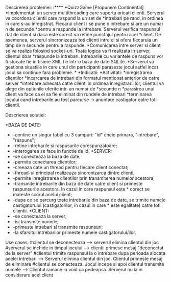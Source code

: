 Descirerea problemei: 
:****
*QuizzGame [Propunere Continental]
*Implementati un server multithreading care suporta oricati clienti. Serverul va coordona clientii care raspund la un set de *intrebari pe rand, in ordinea in care s-au inregistrat. Fiecarui client i se pune o intrebare si are un numar n de secunde *pentru a raspunde la intrebare. Serverul verifica raspunsul dat de client si daca este corect va retine punctajul pentru acel *client. De asemenea, serverul sincronizeaza toti clienti intre ei si ofera fiecaruia un timp de n secunde pentru a raspunde. *Comunicarea intre server si client se va realiza folosind socket-uri. Toata logica va fi realizata in server, clientul doar *raspunde la intrebari. Intrebarile cu variantele de raspuns vor fi stocate fie in fisiere XML fie intr-o baza de date SQLite. *Serverul va gestiona situatiile in care unul din participanti paraseste jocul astfel incat jocul sa continue fara probleme.
*
*Indicatii:
*Activitati:
*inregistrarea clientilor
*incarcarea de intrebari din formatul mentionat anterior de catre server
*intrebare adresata catre clienti in ordinea inregistrarii lor, clientul va alege din optiunile oferite intr-un numar de *secunde n
*parasirea unui client va face ca el sa fie eliminat din rundele de intrebari
*terminarea jocului cand intrebarile au fost parcurse -> anuntare castigator catre toti clientii.




Descrierea solutiei:

*BAZA DE DATE:
*   -contine un singur tabel cu 3 campuri: "id" cheie primara, "intrebare", "raspuns";
*   -retine intrebarile si raspusurile corespunzatoare;
*   -interogarea se face in functie de id.
*SERVER:
*   -se conecteaza la baza de date;
*   -permite conectarea clientilor;
*   -creeaza cate un thread pentru fiecare client conectat;
*   -thread-ul principal realizeaza sincronizarea dintre clienti;
*   -permite inregistrarea clientilor prin transmiterea numelor acestora;
*   -transmite intrebarile din baza de date catre client si primeste raspunsurile acestora. In cazul in care raspunsul este   *   corect se mareste scorul acelui client;
*   -dupa ce se parcurg toate intrebarile din baza de date, se trimite numele castigatorului (castigatorilor, in cazul in care *   este egalitate) catre toti clientii.
*CLIENT:
*   -se conecteaza la server;
*   -isi transmite numele;
*   -primeste intrebari si transmite raspunsuri;
*   -la sfarsitul intrebarilor primeste numele castigatorului/ilor.


Use cases:
  #clientul se deconecteaza --> serverul elimina clientul din joc
  #serverul se inchide in timpul jocului --> clientii primesc mesaj "deconectat de la server"
  #clientul trimite raspunsul la o intrebare dupa perioada alocata acelei intrebari --> Serverul elimina clientul din joc. Clientul primeste mesaj de eliminare 
  #clientul se conecteaza. Jocul incepe si apoi clientul transmite numele --> Clientul ramane in void ca pedeapsa. Serverul nu ia in considerare acel client
